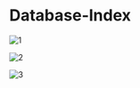 # Database-Index

![1](https://github.com/user-attachments/assets/0be357a9-269c-4542-af5f-52cd80ba52c1)


![2](https://github.com/user-attachments/assets/8c00e59e-fb49-4ab7-b2a9-fa2039ff1ca5)


![3](https://github.com/user-attachments/assets/55ce3f7b-6dd8-48ff-9655-41feb7ea2053)
